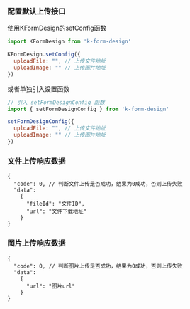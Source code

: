 ### 配置默认上传接口
使用KFormDesign的setConfig函数
```javascript
import KFormDesign from 'k-form-design'

KFormDesign.setConfig({
  uploadFile: "", // 上传文件地址
  uploadImage: "" // 上传图片地址
})
```

或者单独引入设置函数
```javascript
// 引入 setFormDesignConfig 函数
import { setFormDesignConfig } from 'k-form-design'

setFormDesignConfig({
  uploadFile: "", // 上传文件地址
  uploadImage: "" // 上传图片地址
})
```
### 文件上传响应数据
```
{
  "code": 0, // 判断文件上传是否成功，结果为0成功，否则上传失败
  "data":
    {
      "fileId": "文件ID",
      "url": "文件下载地址"
    }
}
```
### 图片上传响应数据
```
{
  "code": 0, // 判断图片上传是否成功，结果为0成功，否则上传失败
  "data":
    {
      "url": "图片url"
    }
}
```